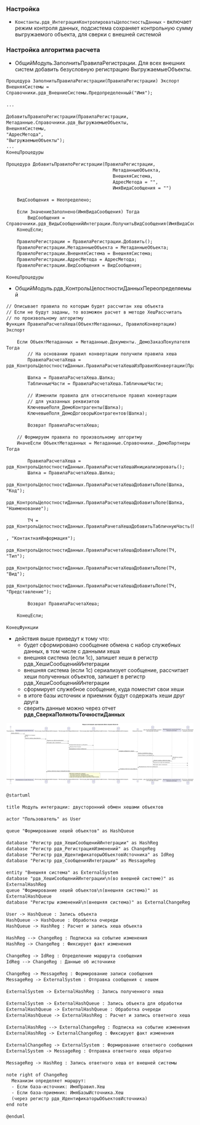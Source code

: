 ### Настройка
- `Константы.рдв_ИнтеграцияКонтролироватьЦелостностьДанных` - включает режим контроля данных, подсистема сохраняет контрольную сумму выгружаемого объекта, для сверки с внешней системой
### Настройка алгоритма расчета
- ОбщийМодуль.ЗаполнитьПравилаРегистрации. Для всех внешних систем добавить безусловную регистрацию ВыгружаемыеОбъекты.
```
Процедура ЗаполнитьПравилаРегистрации(ПравилаРегистрации) Экспорт
ВнешняяСистемы = Справочники.рдв_ВнешниеСистемы.Предопределенный("Имя");

...

ДобавитьПравилоРегистрации(ПравилаРегистрации, 
Метаданные.Справочники.рдв_ВыгружаемыеОбъекты, 
ВнешняяСистемы,
"АдресМетода",
"ВыгружаемыеОбъекты");
...
КонецПроцедуры

Процедура ДобавитьПравилоРегистрации(ПравилаРегистрации, 
										МетаданныеОбъекта, 
										ВнешняяСистема,  
										АдресМетода = "", 
										ИмяВидаСообщения = "")

	ВидСообщения = Неопределено;
	
	Если ЗначениеЗаполнено(ИмяВидаСообщения) Тогда
		ВидСообщения = Справочники.рдв_ВидыСообщенийИнтеграции.ПолучитьВидСообщения(ИмяВидаСообщения);
	КонецЕсли;
											
	ПравилоРегистрации = ПравилаРегистрации.Добавить();
	ПравилоРегистрации.МетаданныеОбъекта = МетаданныеОбъекта;
	ПравилоРегистрации.ВнешняяСистема = ВнешняяСистема;
	ПравилоРегистрации.АдресМетода = АдресМетода;
	ПравилоРегистрации.ВидСообщения = ВидСообщения;
	
КонецПроцедуры

```
- ОбщийМодуль.рдв_КонтрольЦелостностиДанныхПереопределяемый
```
// Описывает правила по которым будет рассчитан хеш объекта
// Если не будут заданы, то возможен расчет в методе ХешРассчитать
// по произвольному алгоритму
Функция ПравилаРасчетаХеша(ОбъектМетаданных, ПравилоКонвертации) Экспорт
	
	Если ОбъектМетаданных = Метаданные.Документы._ДемоЗаказПокупателя Тогда
		// На основании правил конвертации получили правила хеша
		ПравилаРасчетаХеша = рдв_КонтрольЦелостностиДанных.ПравилаРасчетаХешаИзПравилКонвертации(ПравилоКонвертации);
		
		Шапка = ПравилаРасчетаХеша.Шапка;
		ТабличныеЧасти = ПравилаРасчетаХеша.ТабличныеЧасти;
		
		// Изменили правила для относительное правил конвертации
		// для указанных реквизитов
		КлючевыеПоля_ДемоКонтрагенты(Шапка);
		КлючевыеПоля_ДемоДоговорыКонтрагентов(Шапка);
		
		Возврат ПравилаРасчетаХеша;

	// Формируем правила по произвольному алгоритму
	ИначеЕсли ОбъектМетаданных = Метаданные.Справочники._ДемоПартнеры Тогда
		
		ПравилаРасчетаХеша = рдв_КонтрольЦелостностиДанных.ПравилаРасчетаХешаИнициализировать();
		Шапка = ПравилаРасчетаХеша.Шапка;
		рдв_КонтрольЦелостностиДанных.ПравилаРасчетаХешаДобавитьПоле(Шапка, "Код");
		рдв_КонтрольЦелостностиДанных.ПравилаРасчетаХешаДобавитьПоле(Шапка, "Наименование");
		
		ТЧ = рдв_КонтрольЦелостностиДанных.ПравилаРачетаХешаДобавитьТабличнуюЧасть(ПравилаРасчетаХеша
																						, "КонтактнаяИнформация");
		рдв_КонтрольЦелостностиДанных.ПравилаРасчетаХешаДобавитьПоле(ТЧ, "Тип");
		рдв_КонтрольЦелостностиДанных.ПравилаРасчетаХешаДобавитьПоле(ТЧ, "Вид");
		рдв_КонтрольЦелостностиДанных.ПравилаРасчетаХешаДобавитьПоле(ТЧ, "Представление");
		
		Возврат ПравилаРасчетаХеша;
		
	КонецЕсли;
	
КонецФункции

```
- действия выше приведут к тому что:
	- будет сформировано сообщение обмена с набор служебных данных, в том числе с данными хеша
	- внешняя система (если 1с), запишет хеши в регистр рдв_ХешиСообщенийИнтеграции
	- внешняя система (если 1с) сериализует сообщение, рассчитает хеши полученных объектов, запишет в регистр рдв_ХешиСообщенийИнтеграции
	- сформирует служебное сообщение, куда поместит свои хеши
	- в итоге базы источник и приемник будут содержать хеши друг друга
	- сверить данные можно через отчет __рдв_СверкаПолнотыТочностиДанных__

![Описание изображения](../images/schema_of_hash_transfer.png)


```
@startuml

title Модуль интеграции: двусторонний обмен хешами объектов

actor "Пользователь" as User

queue "Формирование хешей объектов" as HashQueue

database "Регистр рдв_ХешиСообщенийИнтеграции" as HashReg
database "Регистр рдв_РегистрацияИзменений" as ChangeReg
database "Регистр рдв_ИдентификаторыОбъектовИсточника" as IdReg
database "Регистр рдв_СообщенияИнтеграции" as MessageReg

entity "Внешняя система" as ExternalSystem
database "рдв_ХешиСообщенийИнтеграции\n(во внешней системе)" as ExternalHashReg
queue "Формирование хешей объектов\n(внешняя система)" as ExternalHashQueue
database "Регистры изменений\n(внешняя система)" as ExternalChangeReg

User -> HashQueue : Запись объекта
HashQueue -> HashQueue : Обработка очереди
HashQueue -> HashReg : Расчет и запись хеша объекта

HashReg --> ChangeReg : Подписка на событие изменения
HashReg -> ChangeReg : Фиксирует факт изменения

ChangeReg -> IdReg : Определение маршрута сообщения
IdReg --> ChangeReg : Данные об источнике

ChangeReg -> MessageReg : Формирование записи сообщения
MessageReg -> ExternalSystem : Отправка сообщения с хешем

ExternalSystem -> ExternalHashReg : Запись полученного хеша

ExternalSystem -> ExternalHashQueue : Запись объекта для обработки
ExternalHashQueue -> ExternalHashQueue : Обработка очереди
ExternalHashQueue -> ExternalHashReg : Расчет и запись ответного хеша

ExternalHashReg --> ExternalChangeReg : Подписка на событие изменения
ExternalHashReg -> ExternalChangeReg : Фиксирует факт изменения

ExternalChangeReg -> ExternalSystem : Формирование ответного сообщения
ExternalSystem -> MessageReg : Отправка ответного хеша обратно

MessageReg -> HashReg : Запись ответного хеша от внешней системы

note right of ChangeReg
  Механизм определяет маршрут:
  - Если база-источник: ИмяПравил.Хеш
  - Если база-приемник: ИмяБазыИсточника.Хеш
  (через регистр рдв_ИдентификаторыОбъектовИсточника)
end note

@enduml

```
